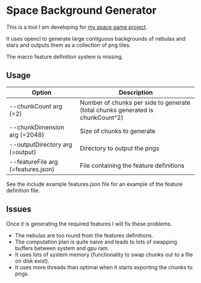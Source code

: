 # Space Background Generator

This is a tool I am developing for [my space game project](https://github.com/floomby/SpaceGame).

It uses opencl to generate large contiguous backgrounds of nebulas and stars and outputs them as a collection of png tiles.

The macro feature definition system is missing.

## Usage

| Option | Description |
|--------|-------------|
| --chunkCount arg (=2) | Number of chunks per side to generate (total chunks generated is chunkCount^2) |
| --chunkDimension arg (=2048) | Size of chunks to generate |
| --outputDirectory arg (=output) | Directory to output the pngs |
| --featureFile arg (=features.json) | File containing the feature definitions |

See the include example features.json file for an example of the feature definition file.

## Issues

Once it is generating the required features I will fix these problems.

* The nebulas are too round from the features definitions.
* The computation plan is quite naive and leads to lots of swapping buffers between system and gpu ram.
* It uses lots of system memory (functionality to swap chunks out to a file on disk exist).
* It uses more threads than optimal when it starts exporting the chunks to pngs.


